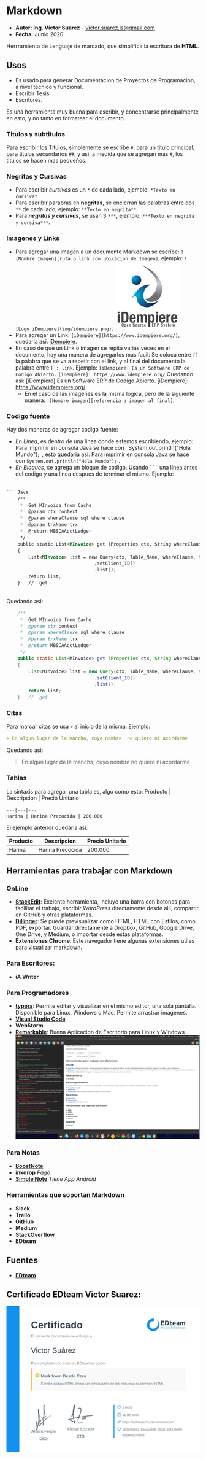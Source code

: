 # Markdown

* **Autor: Ing. Victor Suarez**  -  victor.suarez.is@gmail.com
* **Fecha:** Junio 2020 

Herrramienta de Lenguaje de marcado, que simplifica la escritura de **HTML**.
## Usos
- Es usado para generar Documentacion de Proyectos de Programacion, a nivel tecnico y funcional.
- Escribir Tesis
-  Escritores.

Es una herramienta muy buena para escribir, y concentrarse principalmente en esto, y no tanto en formatear el documento.

### Titulos y subtitulos
Para escribir los Titulos, simplemente se escribe `#`, para un titulo principal, para titulos secundarios `##`, y asi, a medida que se agregan mas `#`, los titulos se hacen mas pequeños.

### Negritas y Cursivas
- Para escribir *cursivas* es un `*` de cada lado, ejemplo: `*Texto en  cursiva*`
- Para escribir parabras en **negritas**, se encierran las palabras entre dos `**` de cada lado, ejemplo: `**Texto en negrita**`
- Para ***negritas y cursivas***, se usan 3 `***`, ejemplo: `***Texto en negrita y cursiva***`.

### Imagenes y Links
- Para agregar una imagen a un documento Markdown se escribe: `![Nombre Imagen](ruta o link con ubicacion de Imagen)`, ejemplo: `![Logo iDempiere](img/idempiere.png)`: 
![Logo iDempiere](img/idempiere.png)
- Para agregar un Link: `[iDempiere](https://www.idempiere.org/)`, quedaria así: [iDempiere](https://www.idempiere.org/).
- En caso de que un Link o imagen se repita varias veces en el documento, hay una manera de agregarlos mas facil: Se coloca entre `[]` la palabra que se va a repetir con el link, y al final del documento la palabra entre `[]: link`. Ejemplo:
`[iDempiere] Es un Software ERP de Codigo Abierto.`
`[iDempiere]: https://www.idempiere.org/`
Quedando asi:
[iDempiere] Es un Software ERP de Codigo Abierto.
[iDempiere]: https://www.idempiere.org/.
	- En el caso de las imagenes es la misma logica, pero de la siguiente manera: `![Nombre imagen][referencia a imagen al final]`.

### Codigo fuente
Hay dos maneras de agregar codigo fuente:
- *En Linea*, es dentro de una linea donde estemos escribiendo, ejemplo:  Para imprimir en consola Java se hace con ` `System.out.println("Hola Mundo");` `, esto quedaria asi: Para imprimir en consola Java se hace con  `System.out.println("Hola Mundo");` .
- *En Bloques*, se agrega un bloque de codigo. Usando ` ``` ` una linea antes del codigo y una linea despues de terminar el mismo. Ejemplo:
``` md

​``` Java
	/**
	 * 	Get MInvoice from Cache
	 *	@param ctx context
	 *	@param whereClause sql where clause
	 *	@param trxName trx
	 *	@return MBSCAAcctLedger
	 */
	public static List<MInvoice> get (Properties ctx, String whereClause, String trxName)
	{
		List<MInvoice> list = new Query(ctx, Table_Name, whereClause, trxName)
								.setClient_ID()
								.list();
		return list;
	}	//	get
	
```

Quedando asi:

``` java
	/**
	 * 	Get MInvoice from Cache
	 *	@param ctx context
	 *	@param whereClause sql where clause
	 *	@param trxName trx
	 *	@return MBSCAAcctLedger
	 */
	public static List<MInvoice> get (Properties ctx, String whereClause, String trxName)
	{
		List<MInvoice> list = new Query(ctx, Table_Name, whereClause, trxName)
								.setClient_ID()
								.list();
		return list;
	}	//	get
```

### Citas
Para marcar citas se usa `>` al inicio de la misma. Ejemplo:

```md
> En algun lugar de la mancha, cuyo nombre  no quiero ni acordarme

```
Quedando asi:
> En algun lugar de la mancha, cuyo nombre  no quiero ni acordarme


### Tablas
La sintaxis para agregar una tabla es, algo como esto:
Producto | Descripcion | Precio Unitario
```
---|---|---
Harina | Harina Precocida | 200.000
```

El ejemplo anterior quedaria asi:

Producto | Descripcion | Precio Unitario 
---|---|---
Harina | Harina Precocida | 200.000


## Herramientas para trabajar con Markdown
### OnLine
- **[StackEdit](https://stackedit.io/)**:  Exelente herramienta, incluye una barra con botones para facilitar el trabajo, escribir *WordPress* directamente desde alli, compartir en GitHub y otras plataformas.
- **[Dillinger](https://dillinger.io/)**:  Se puede previsualizar como HTML, HTML con Estilos, como PDF, exportar. Guardar directamente a Dropbox, GitHub, Google Drive, One Drive, y Medium, o importar desde estas plataformas.
- **Extensiones Chrome**:  Este navegador tiene algunas extensiones utiles para visualizar markdown.
### Para Escritores:
- **iA Writer**
### Para Programadores
- **[typora](https://typora.io/)**: Permite editar y visualizar en el mismo editor, una sola pantalla. Disponible para Linux, Windows o Mac. Permite arrastrar imagenes.
- **[Visual Studio Code](https://code.visualstudio.com/Docs/languages/markdown)**
- **WebStorm**
- **[Remarkable](https://remarkableapp.github.io/)**: Buena Aplicacion de Escritorio para Linux y Windows
	![Remarkable](img/Remarkable.png)
### Para  Notas
- **[BoostNote](https://boostnote.io/)**
- **[inkdrop](https://www.inkdrop.app/)** *Pago*
- **[Simple Note](https://simplenote.com/)** *Tiene App Android*

### Herramientas que soportan Markdown
- **Slack**
- **Trello**
- **GitHub**
- **Medium**
- **StackOverflow**
- **EDteam**

## Fuentes
- **[EDteam]()**

## Certificado EDteam Victor Suarez:

![Certificado EDteam](img/Certificado_EDteam.png)